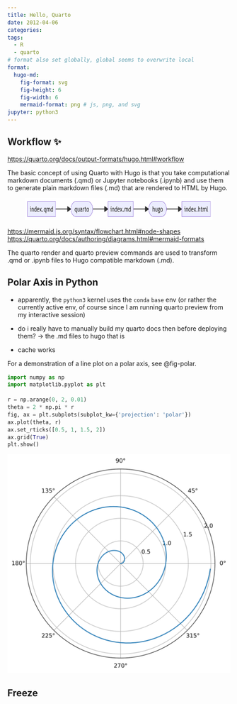 ```yaml
---
title: Hello, Quarto
date: 2012-04-06
categories: 
tags:
  - R
  - quarto
# format also set globally, global seems to overwrite local
format: 
  hugo-md:
    fig-format: svg
    fig-height: 6
    fig-width: 6
    mermaid-format: png # js, png, and svg
jupyter: python3
---
```


## Workflow :sparkles:

<https://quarto.org/docs/output-formats/hugo.html#workflow>

The basic concept of using Quarto with Hugo is that you take computational markdown documents (.qmd) or Jupyter notebooks (.ipynb) and use them to generate plain markdown files (.md) that are rendered to HTML by Hugo.

<figure class=''>

<img src="index_files/figure-markdown_strict/mermaid-figure-1.png" style="width:6.35in;height:0.52in" />

</figure>

<https://mermaid.js.org/syntax/flowchart.html#node-shapes> <https://quarto.org/docs/authoring/diagrams.html#mermaid-formats>

The quarto render and quarto preview commands are used to transform .qmd or .ipynb files to Hugo compatible markdown (.md).

## Polar Axis in Python

-   apparently, the `python3` kernel uses the `conda` `base` env (or rather the currently active env, of course since I am running quarto preview from my interactive session)

-   do i really have to manually build my quarto docs then before deploying them? -\> the .md files to hugo that is

-   cache works

For a demonstration of a line plot on a polar axis, see @fig-polar.

``` python
import numpy as np
import matplotlib.pyplot as plt

r = np.arange(0, 2, 0.01)
theta = 2 * np.pi * r
fig, ax = plt.subplots(subplot_kw={'projection': 'polar'})
ax.plot(theta, r)
ax.set_rticks([0.5, 1, 1.5, 2])
ax.grid(True)
plt.show()
```

<img src="index_files/figure-markdown_strict/fig-polar-output-1.svg"
id="fig-polar" alt="Figure 1: A line plot on a polar axis" />

## Freeze
